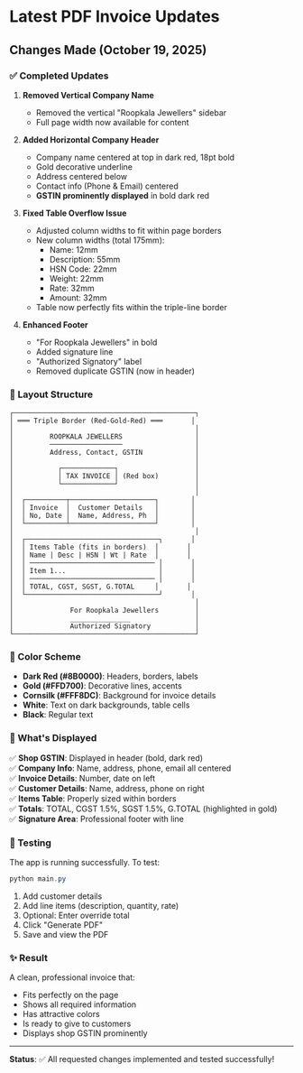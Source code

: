 # Latest PDF Invoice Updates

## Changes Made (October 19, 2025)

### ✅ Completed Updates

1. **Removed Vertical Company Name**

   - Removed the vertical "Roopkala Jewellers" sidebar
   - Full page width now available for content

2. **Added Horizontal Company Header**

   - Company name centered at top in dark red, 18pt bold
   - Gold decorative underline
   - Address centered below
   - Contact info (Phone & Email) centered
   - **GSTIN prominently displayed** in bold dark red

3. **Fixed Table Overflow Issue**

   - Adjusted column widths to fit within page borders
   - New column widths (total 175mm):
     - Name: 12mm
     - Description: 55mm
     - HSN Code: 22mm
     - Weight: 22mm
     - Rate: 32mm
     - Amount: 32mm
   - Table now perfectly fits within the triple-line border

4. **Enhanced Footer**
   - "For Roopkala Jewellers" in bold
   - Added signature line
   - "Authorized Signatory" label
   - Removed duplicate GSTIN (now in header)

### 🎨 Layout Structure

```
┌─────────────────────────────────────────────┐
│ ═══ Triple Border (Red-Gold-Red) ═══       │
│                                             │
│         ROOPKALA JEWELLERS                  │
│         ──────────────────                  │
│         Address, Contact, GSTIN             │
│                                             │
│           ┌─────────────┐                   │
│           │ TAX INVOICE │ (Red box)         │
│           └─────────────┘                   │
│                                             │
│  ┌──────────┬─────────────────────┐        │
│  │ Invoice  │  Customer Details   │        │
│  │ No, Date │  Name, Address, Ph  │        │
│  └──────────┴─────────────────────┘        │
│                                             │
│  ┌─────────────────────────────────┐       │
│  │ Items Table (fits in borders)  │       │
│  │ Name | Desc | HSN | Wt | Rate  │       │
│  │ ─────────────────────────────── │       │
│  │ Item 1...                       │       │
│  │ ─────────────────────────────── │       │
│  │ TOTAL, CGST, SGST, G.TOTAL     │       │
│  └─────────────────────────────────┘       │
│                                             │
│              For Roopkala Jewellers         │
│              _______________                │
│              Authorized Signatory           │
└─────────────────────────────────────────────┘
```

### 🎨 Color Scheme

- **Dark Red (#8B0000)**: Headers, borders, labels
- **Gold (#FFD700)**: Decorative lines, accents
- **Cornsilk (#FFF8DC)**: Background for invoice details
- **White**: Text on dark backgrounds, table cells
- **Black**: Regular text

### 📝 What's Displayed

✅ **Shop GSTIN**: Displayed in header (bold, dark red)  
✅ **Company Info**: Name, address, phone, email all centered  
✅ **Invoice Details**: Number, date on left  
✅ **Customer Details**: Name, address, phone on right  
✅ **Items Table**: Properly sized within borders  
✅ **Totals**: TOTAL, CGST 1.5%, SGST 1.5%, G.TOTAL (highlighted in gold)  
✅ **Signature Area**: Professional footer with line

### 🚀 Testing

The app is running successfully. To test:

```powershell
python main.py
```

1. Add customer details
2. Add line items (description, quantity, rate)
3. Optional: Enter override total
4. Click "Generate PDF"
5. Save and view the PDF

### ✨ Result

A clean, professional invoice that:

- Fits perfectly on the page
- Shows all required information
- Has attractive colors
- Is ready to give to customers
- Displays shop GSTIN prominently

---

**Status**: ✅ All requested changes implemented and tested successfully!

